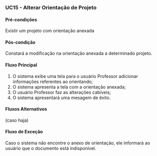 ### UC15 - Alterar Orientação de Projeto

#### Pré-condições
Existir um projeto com orientação anexada

#### Pós-condição
Constará a modificação na orientação anexada a determinado projeto.

#### Fluxo Principal
1. O sistema exibe uma tela para o usuário Professor adicionar informações referentes ao orientando;
2. O sistema apresenta a tela com a orientação anexada;
3. O usuário Professor faz as alterações cabíveis;
4. O sistema apresentará uma mesagem de êxito.

#### Fluxos Alternativos
(caso haja)

#### Fluxo de Exceção
Caso o sistema não encontre o anexo de orientação, ele informará ao usuário que o documento está indisponível.
